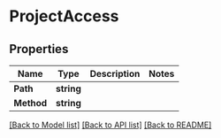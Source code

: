 # ProjectAccess

## Properties

Name | Type | Description | Notes
------------ | ------------- | ------------- | -------------
**Path** | **string** |  | 
**Method** | **string** |  | 

[[Back to Model list]](../README.md#documentation-for-models) [[Back to API list]](../README.md#documentation-for-api-endpoints) [[Back to README]](../README.md)


